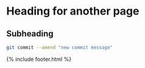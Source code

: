 ---
---

# Heading for another page

## Subheading

```bash
git commit --amend "new commit message"
```

{% include footer.html %}
